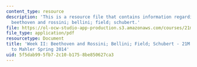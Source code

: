 ```yaml
---
content_type: resource
description: 'This is a resource file that contains information regarding week II:
  beethoven and rossini; bellini; field; schubert.'
file: https://ol-ocw-studio-app-production.s3.amazonaws.com/courses/21m-250-beethoven-to-mahler-spring-2014/5f5dab995fb72c10b1758be850627ca3_MIT21M_250S14_Week_II.pdf
file_type: application/pdf
resourcetype: Document
title: 'Week II: Beethoven and Rossini; Bellini; Field; Schubert - 21M.250 Beethoven
  to Mahler Spring 2014'
uid: 5f5dab99-5fb7-2c10-b175-8be850627ca3
---
```


